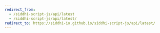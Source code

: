 ```yaml
---
redirect_from:
  - /siddhi-script-js/api/latest
  - /siddhi-script-js/api/latest/
redirect_to: https://siddhi-io.github.io/siddhi-script-js/api/latest/
---
```

